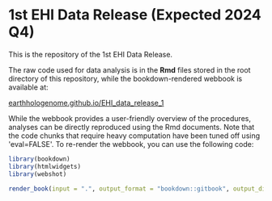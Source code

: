 # 1st EHI Data Release (Expected 2024 Q4)

This is the repository of the 1st EHI Data Release.

The raw code used for data analysis is in the **Rmd** files stored in the root directory of this repository, while the bookdown-rendered webbook is available at:

[earthhologenome.github.io/EHI_data_release_1](https://earthhologenome.github.io/EHI_data_release_1)

While the webbook provides a user-friendly overview of the procedures, analyses can be directly reproduced using the Rmd documents. Note that the code chunks that require heavy computation have been tuned off using 'eval=FALSE'. To re-render the webbook, you can use the following code:


```r
library(bookdown)
library(htmlwidgets)
library(webshot)

render_book(input = ".", output_format = "bookdown::gitbook", output_dir = "docs")
```
